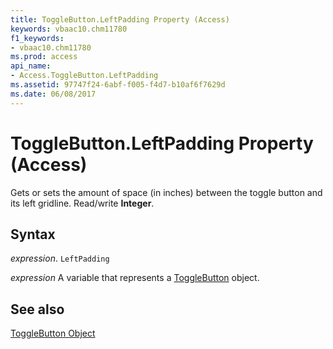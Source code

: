 ```yaml
---
title: ToggleButton.LeftPadding Property (Access)
keywords: vbaac10.chm11780
f1_keywords:
- vbaac10.chm11780
ms.prod: access
api_name:
- Access.ToggleButton.LeftPadding
ms.assetid: 97747f24-6abf-f005-f4d7-b10af6f7629d
ms.date: 06/08/2017
---
```



# ToggleButton.LeftPadding Property (Access)

Gets or sets the amount of space (in inches) between the toggle button and its left gridline. Read/write  **Integer**.


## Syntax

 _expression_. `LeftPadding`

 _expression_ A variable that represents a [ToggleButton](Access.ToggleButton.md) object.


## See also


[ToggleButton Object](Access.ToggleButton.md)

